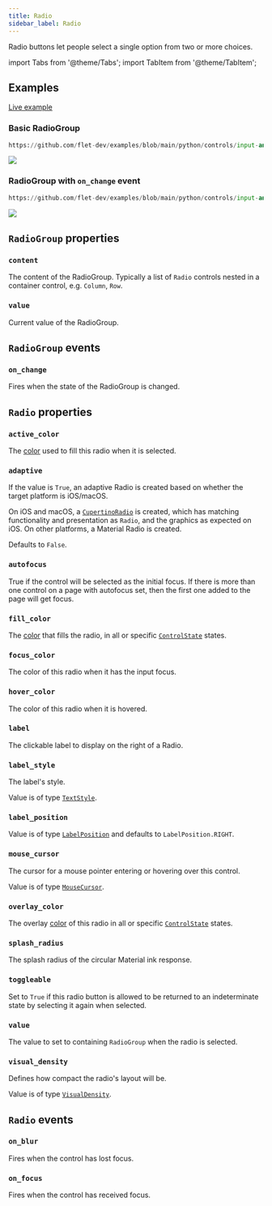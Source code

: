 ```yaml
---
title: Radio
sidebar_label: Radio
---
```


Radio buttons let people select a single option from two or more choices.

import Tabs from '@theme/Tabs';
import TabItem from '@theme/TabItem';

## Examples

[Live example](https://flet-controls-gallery.fly.dev/input/radio)

### Basic RadioGroup


```python reference
https://github.com/flet-dev/examples/blob/main/python/controls/input-and-selections/radio/radiogroup-basic.py
```


<img src="/img/docs/controls/radio/basic-radio.gif" className="screenshot-30"/>

### RadioGroup with `on_change` event



```python reference
https://github.com/flet-dev/examples/blob/main/python/controls/input-and-selections/radio/radiogroup-with-event.py
```


<img src="/img/docs/controls/radio/radio-with-change-event.gif" className="screenshot-30"/>

## `RadioGroup` properties

### `content`

The content of the RadioGroup. Typically a list of `Radio` controls nested in a container control, e.g. `Column`, `Row`.

### `value`

Current value of the RadioGroup.

## `RadioGroup` events

### `on_change`

Fires when the state of the RadioGroup is changed.

## `Radio` properties

### `active_color`

The [color](/docs/reference/colors) used to fill this radio when it is selected.

### `adaptive`

If the value is `True`, an adaptive Radio is created based on whether the target platform is iOS/macOS.

On iOS and macOS, a [`CupertinoRadio`](/docs/controls/cupertinoradio) is created, which has matching functionality and presentation as `Radio`, and the graphics as expected on iOS. On other platforms, a Material Radio is created.

Defaults to `False`.

### `autofocus`

True if the control will be selected as the initial focus. If there is more than one control on a page with autofocus set, then the first one added to the page will get focus.

### `fill_color`

The [color](/docs/reference/colors) that fills the radio, in all or
specific [`ControlState`](/docs/reference/types/controlstate) states.

### `focus_color`

The color of this radio when it has the input focus.

### `hover_color`

The color of this radio when it is hovered.

### `label`

The clickable label to display on the right of a Radio.

### `label_style`

The label's style.

Value is of type [`TextStyle`](/docs/reference/types/textstyle).

### `label_position`

Value is of type [`LabelPosition`](/docs/reference/types/labelposition) and defaults to `LabelPosition.RIGHT`.

### `mouse_cursor`

The cursor for a mouse pointer entering or hovering over this control.

Value is of type [`MouseCursor`](/docs/reference/types/mousecursor).

### `overlay_color`

The overlay [color](/docs/reference/colors) of this radio in all or
specific [`ControlState`](/docs/reference/types/controlstate) states.

### `splash_radius`

The splash radius of the circular Material ink response.

### `toggleable`

Set to `True` if this radio button is allowed to be returned to an indeterminate state by selecting it again when selected.

### `value`

The value to set to containing `RadioGroup` when the radio is selected.

### `visual_density`

Defines how compact the radio's layout will be.

Value is of type [`VisualDensity`](/docs/reference/types/visualdensity).

## `Radio` events

### `on_blur`

Fires when the control has lost focus.

### `on_focus`

Fires when the control has received focus.